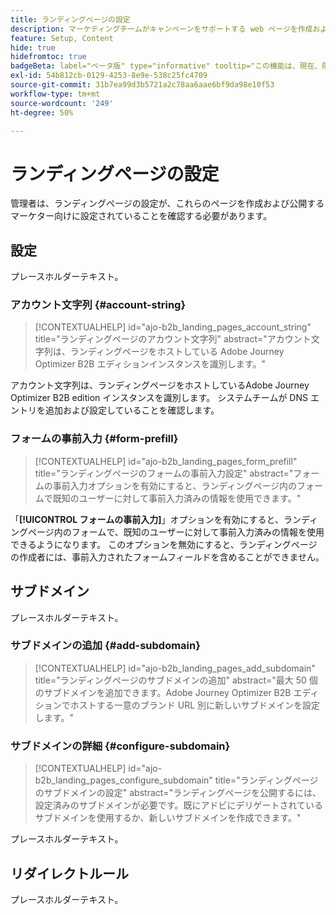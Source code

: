 ```yaml
---
title: ランディングページの設定
description: マーケティングチームがキャンペーンをサポートする web ページを作成および公開できるようにランディングページ設定にアクセスして設定する方法を説明します。
feature: Setup, Content
hide: true
hidefromtoc: true
badgeBeta: label="ベータ版" type="informative" tooltip="この機能は、現在、限定ベータ版リリース中です"
exl-id: 54b812cb-0129-4253-8e9e-538c25fc4709
source-git-commit: 31b7ea99d3b5721a2c78aa6aae6bf9da98e10f53
workflow-type: tm+mt
source-wordcount: '249'
ht-degree: 50%

---
```


# ランディングページの設定

管理者は、ランディングページの設定が、これらのページを作成および公開するマーケター向けに設定されていることを確認する必要があります。

## 設定

プレースホルダーテキスト。

### アカウント文字列 {#account-string}

>[!CONTEXTUALHELP]
>id="ajo-b2b_landing_pages_account_string"
>title="ランディングページのアカウント文字列"
>abstract="アカウント文字列は、ランディングページをホストしている Adobe Journey Optimizer B2B エディションインスタンスを識別します。"

アカウント文字列は、ランディングページをホストしているAdobe Journey Optimizer B2B edition インスタンスを識別します。 システムチームが DNS エントリを追加および設定していることを確認します。

### フォームの事前入力 {#form-prefill}

>[!CONTEXTUALHELP]
>id="ajo-b2b_landing_pages_form_prefill"
>title="ランディングページのフォームの事前入力設定"
>abstract="フォームの事前入力オプションを有効にすると、ランディングページ内のフォームで既知のユーザーに対して事前入力済みの情報を使用できます。"

「**[!UICONTROL フォームの事前入力]**」オプションを有効にすると、ランディングページ内のフォームで、既知のユーザーに対して事前入力済みの情報を使用できるようになります。 このオプションを無効にすると、ランディングページの作成者には、事前入力されたフォームフィールドを含めることができません。

## サブドメイン

プレースホルダーテキスト。

### サブドメインの追加 {#add-subdomain}

>[!CONTEXTUALHELP]
>id="ajo-b2b_landing_pages_add_subdomain"
>title="ランディングページのサブドメインの追加"
>abstract="最大 50 個のサブドメインを追加できます。Adobe Journey Optimizer B2B エディションでホストする一意のブランド URL 別に新しいサブドメインを設定します。"

### サブドメインの詳細 {#configure-subdomain}

>[!CONTEXTUALHELP]
>id="ajo-b2b_landing_pages_configure_subdomain"
>title="ランディングページのサブドメインの設定"
>abstract="ランディングページを公開するには、設定済みのサブドメインが必要です。既にアドビにデリゲートされているサブドメインを使用するか、新しいサブドメインを作成できます。"

プレースホルダーテキスト。

## リダイレクトルール

プレースホルダーテキスト。

